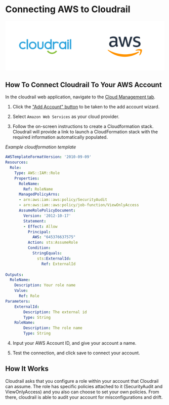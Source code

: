 # Connecting AWS to Cloudrail

![AWS logo](../_media/integrations/cloudrail_aws.png)


## How To Connect Cloudrail To Your AWS Account
In the cloudrail web application, navigate to the [Cloud Management tab](https://web.cloudrail.app/environments/cloud-management).

1. Click the ["Add Account" button](https://web.cloudrail.app/add-account) to be taken to the add account wizard.

2. Select `Amazon Web Services` as your cloud provider.

3. Follow the on-screen instructions to create a Cloudformation stack. Cloudrail will provide a link to launch a CloudFormation stack with the required information automatically populated.

*Example cloudformation template*
```yaml
AWSTemplateFormatVersion: '2010-09-09'
Resources:
  Role:
    Type: AWS::IAM::Role
    Properties:
      RoleName:
        Ref: RoleName
      ManagedPolicyArns:
      - arn:aws:iam::aws:policy/SecurityAudit
      - arn:aws:iam::aws:policy/job-function/ViewOnlyAccess
      AssumeRolePolicyDocument:
        Version: '2012-10-17'
        Statement:
        - Effect: Allow
          Principal:
            AWS: "645376637575"
          Action: sts:AssumeRole
          Condition:
            StringEquals:
              sts:ExternalId:
                Ref: ExternalId

Outputs:
  RoleName:
    Description: Your role name
    Value:
      Ref: Role
Parameters:
    ExternalId:
        Description: The external id
        Type: String
    RoleName:
        Description: The role name
        Type: String
```

4. Input your AWS Account ID, and give your account a name.

5. Test the connection, and click save to connect your account.

## How It Works
Cloudrail asks that you configure a role within your account that Cloudrail can assume. The role has specific policies attached to it (SecurityAudit and ViewOnlyAccess) and you also can choose to set your own policies. From there, cloudrail is able to audit your account for misconfigurations and drift.
